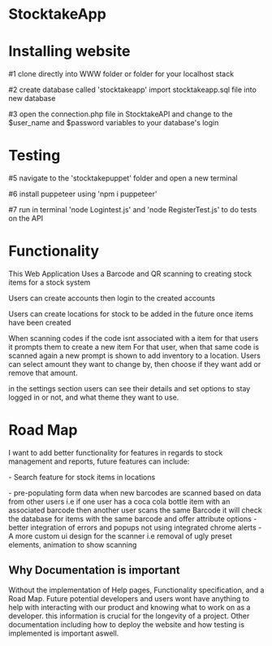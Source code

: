 # StocktakeApp

<h1>Installing website</h1>

#1 clone directly into WWW folder or folder for your localhost stack

#2 create database called 'stocktakeapp' import stocktakeapp.sql file into new database

#3 open the connection.php file in StocktakeAPI and change to the $user_name and $password variables to your database's login



<h1>Testing</h1>

#5 navigate to the 'stocktakepuppet' folder and open a new terminal

#6 install puppeteer using 'npm i puppeteer'

#7 run in terminal 'node Logintest.js' and 'node RegisterTest.js' to do tests on the API

<h1>Functionality</h1>

This Web Application Uses a Barcode and QR scanning to creating stock items for a stock system

Users can create accounts then login to the created accounts

Users can create locations for stock to be added in the future once items have been created

When scanning codes if the code isnt associated with a item for that users it prompts them to create a new item
For that user, when that same code is scanned again a new prompt is shown to add inventory to a location.
Users can select amount they want to change by, then choose if they want add or remove that amount.

in the settings section users can see their details and set options to stay logged in or not,
and what theme they want to use.

<h1>Road Map</h1>

I want to add better functionality for features in regards to stock management and reports, future features can include:
	<p>- Search feature for stock items in locations</p>
	- pre-populating form data when new barcodes are scanned based on data from other users 
	  i.e if one user has a coca cola bottle item with an associated barcode then another user scans the same
	  Barcode it will check the database for items with the same barcode and offer attribute options
	- better integration of errors and popups not using integrated chrome alerts
	- A more custom ui design for the scanner i.e removal of ugly preset elements, animation to show scanning


<h2>Why Documentation is important</h2>
<p>
	Without the implementation of Help pages, Functionality specification, and a Road Map.
	Future potential developers and users wont have anything to help with interacting with our product
	and knowing what to work on as a developer. this information is crucial for the longevity of a project.
	Other documentation including how to deploy the website and how testing is implemented is important aswell.
</p>

